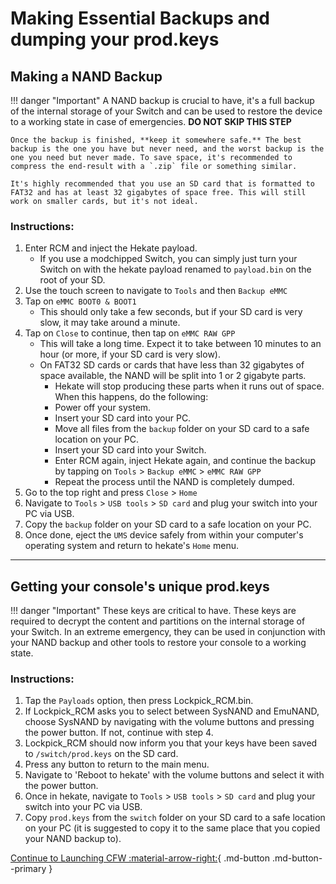 # Making Essential Backups and dumping your prod.keys

## Making a NAND Backup

!!! danger "Important"
	A NAND backup is crucial to have, it's a full backup of the internal storage of your Switch and can be used to restore the device to a working state in case of emergencies. **DO NOT SKIP THIS STEP**

	Once the backup is finished, **keep it somewhere safe.** The best backup is the one you have but never need, and the worst backup is the one you need but never made. To save space, it's recommended to compress the end-result with a `.zip` file or something similar.

	It's highly recommended that you use an SD card that is formatted to FAT32 and has at least 32 gigabytes of space free. This will still work on smaller cards, but it's not ideal.

### Instructions:

1. Enter RCM and inject the Hekate payload.
    - If you use a modchipped Switch, you can simply just turn your Switch on with the hekate payload renamed to `payload.bin` on the root of your SD. 
2. Use the touch screen to navigate to `Tools` and then `Backup eMMC`
3. Tap on `eMMC BOOT0 & BOOT1`
    - This should only take a few seconds, but if your SD card is very slow, it may take around a minute.
4. Tap on `Close` to continue, then tap on `eMMC RAW GPP`
    - This will take a long time. Expect it to take between 10 minutes to an hour (or more, if your SD card is very slow).
    - On FAT32 SD cards or cards that have less than 32 gigabytes of space available, the NAND will be split into 1 or 2 gigabyte parts.
       - Hekate will stop producing these parts when it runs out of space. When this happens, do the following:
       - Power off your system.
       - Insert your SD card into your PC.
       - Move all files from the `backup` folder on your SD card to a safe location on your PC.
       - Insert your SD card into your Switch.
       - Enter RCM again, inject Hekate again, and continue the backup by tapping on `Tools` > `Backup eMMC` > `eMMC RAW GPP`
       - Repeat the process until the NAND is completely dumped.
5. Go to the top right and press `Close` > `Home`
6. Navigate to `Tools` > `USB tools` > `SD card` and plug your switch into your PC via USB.
7. Copy the `backup` folder on your SD card to a safe location on your PC.
8. Once done, eject the `UMS` device safely from within your computer's operating system and return to hekate's `Home` menu.

-----

## Getting your console's unique prod.keys

!!! danger "Important"
    These keys are critical to have. These keys are required to decrypt the content and partitions on the internal storage of your Switch.
    In an extreme emergency, they can be used in conjunction with your NAND backup and other tools to restore your console to a working state.

### Instructions:

1. Tap the `Payloads` option, then press Lockpick_RCM.bin.
2. If Lockpick_RCM asks you to select between SysNAND and EmuNAND, choose SysNAND by navigating with the volume buttons and pressing the power button. If not, continue with step 4.
3. Lockpick_RCM should now inform you that your keys have been saved to `/switch/prod.keys` on the SD card.
4. Press any button to return to the main menu.
5. Navigate to 'Reboot to hekate' with the volume buttons and select it with the power button.
6. Once in hekate, navigate to `Tools` > `USB tools` > `SD card` and plug your switch into your PC via USB.
7. Copy `prod.keys` from the `switch` folder on your SD card to a safe location on your PC (it is suggested to copy it to the same place that you copied your NAND backup to).
    
[Continue to Launching CFW :material-arrow-right:](launching_cfw.md){ .md-button .md-button--primary }
